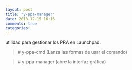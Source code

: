 ```yaml
---
layout: post
title: "y-ppa-manager"
date: 2013-12-15 16:16
comments: true
categories: 
---
```

utilidad para gestionar los PPA en Launchpad. 

>\# y-ppa-cmd (Lanza las formas de usar el comando) 

>\# y-ppa-manager (abre la interfaz gráfica)

